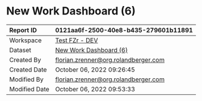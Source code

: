 



# New Work Dashboard (6)

|Report ID|0121aa6f-2500-40e8-b435-279601b11891|
| :--- | :--- |
|Workspace|[Test FZr - DEV](../Workspaces/Test-FZr---DEV.md)|
|Dataset|[New Work Dashboard (6)](../Datasets/New-Work-Dashboard-(6).md)|
|Created By|florian.zrenner@org.rolandberger.com|
|Created Date|October 06, 2022 09:26:45|
|Modified By|florian.zrenner@org.rolandberger.com|
|Modified Date|October 06, 2022 09:53:33|
